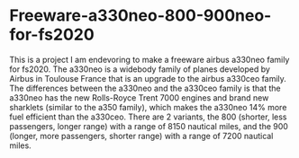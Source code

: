 # Freeware-a330neo-800-900neo-for-fs2020
This is a project I am endevoring to make a freeware airbus a330neo family for fs2020. The a330neo is a widebody family of planes developed by Airbus in Toulouse France that is an upgrade to the airbus a330ceo family. The differences between the a330neo and the a330ceo family is that the a330neo has the new Rolls-Royce Trent 7000 engines and brand new sharklets (similar to the a350 family), which makes the a330neo 14% more fuel efficient than the a330ceo. There are 2 variants, the 800 (shorter, less passengers, longer range) with a range of 8150 nautical miles, and the 900 (longer, more passengers, shorter range) with a range of 7200 nautical miles.
